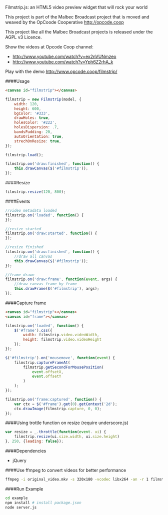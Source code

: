 Filmstrip.js: an HTML5 video preview widget that will rock your world

This project is part of the Malbec Broadcast project that is moved and
weaved by the OpCoode Cooperative http://opcode.coop

This project like all the Malbec Broadcast projects is released under the 
AGPL v3 Licence.

Show the videos at Opcode Coop channel:

* http://www.youtube.com/watch?v=ex2nVUNmzeo
* http://www.youtube.com/watch?v=Yph6Z2rhA_k

Play with the demo http://www.opcode.coop/filmstrip/


####Usage

```html
<canvas id="filmstrip"></canvas>
```

```javascript
filmstrip = new Filmstrip(model, {
    width: 120,
    height: 600,
    bgColor: '#333',
    drawHoles: true,
    holesColor: '#222',
    holesDispersion: .7,
    bandsPadding: 20,
    autoOrientation: true,
    strechOnResize: true,
});

filmstrip.load();

filmstrip.on('draw:finished', function() {
    this.drawCanvas($('#filmstrip'));
});
```

####Resize
```javascript
filmstrip.resize(120, 800);
```

####Events

```javascript
//video metadata loaded
filmstrip.on('loaded', function() {
});

//resize started
filmstrip.on('draw:started', function() {
});

//resize finished
filmstrip.on('draw:finished', function() {
    //draw all canvas
    this.drawCanvas($('#filmstrip'));
});

//frame drawn
filmstrip.on('draw:frame', function(event, args) {
    //draw canvas frame by frame
    this.drawFrame($('#filmstrip'), args);
});
```

####Capture frame
```html
<canvas id="filmstrip"></canvas>
<canvas id="frame"></canvas>
```

```javascript
filmstrip.on('loaded', function() {
    $('#frame').css({
        width: filmstrip.video.videoWidth,
        height: filmstrip.video.videoHeight
    });
});

$('#filmstrip').on('mousemove', function(event) {
    filmstrip.captureFrameAt(
        filmstrip.getSecondForMousePosition(
            event.offsetX,
            event.offsetY
        )
    );
});

filmstrip.on('frame:captured', function() {
    var ctx = $('#frame').get(0).getContext('2d');
    ctx.drawImage(filmstrip.capture, 0, 0);
});
```

####Using trottle function on resize (require underscore.js)
```javascript
var resize = _.throttle(function(event. ui) {
    filmstrip.resize(ui.size.width, ui.size.height)
}, 250, {leading: false});
```

####Dependencies

* jQuery

####Use ffmpeg to convert videos for better performance
```bash
ffmpeg -i original_video.mkv -s 320x180 -vcodec libx264 -an -r 1 filmstrip_video.mp4
```

####Run Example

```bash
cd example
npm install # install package.json
node server.js
```
